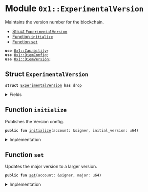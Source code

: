 
<a name="0x1_ExperimentalVersion"></a>

# Module `0x1::ExperimentalVersion`

Maintains the version number for the blockchain.


-  [Struct `ExperimentalVersion`](#0x1_ExperimentalVersion_ExperimentalVersion)
-  [Function `initialize`](#0x1_ExperimentalVersion_initialize)
-  [Function `set`](#0x1_ExperimentalVersion_set)


<pre><code><b>use</b> <a href="../../../../../../../experimental/releases/artifacts/current/build/MoveStdlib/docs/Capability.md#0x1_Capability">0x1::Capability</a>;
<b>use</b> <a href="DiemConfig.md#0x1_DiemConfig">0x1::DiemConfig</a>;
<b>use</b> <a href="../../../../../../../experimental/releases/artifacts/current/build/DiemCoreFramework/docs/DiemVersion.md#0x1_DiemVersion">0x1::DiemVersion</a>;
</code></pre>



<a name="0x1_ExperimentalVersion_ExperimentalVersion"></a>

## Struct `ExperimentalVersion`



<pre><code><b>struct</b> <a href="ExperimentalVersion.md#0x1_ExperimentalVersion">ExperimentalVersion</a> <b>has</b> drop
</code></pre>



<details>
<summary>Fields</summary>


<dl>
<dt>
<code>dummy_field: bool</code>
</dt>
<dd>

</dd>
</dl>


</details>

<a name="0x1_ExperimentalVersion_initialize"></a>

## Function `initialize`

Publishes the Version config.


<pre><code><b>public</b> <b>fun</b> <a href="ExperimentalVersion.md#0x1_ExperimentalVersion_initialize">initialize</a>(account: &signer, initial_version: u64)
</code></pre>



<details>
<summary>Implementation</summary>


<pre><code><b>public</b> <b>fun</b> <a href="ExperimentalVersion.md#0x1_ExperimentalVersion_initialize">initialize</a>(account: &signer, initial_version: u64) {
    <a href="../../../../../../../experimental/releases/artifacts/current/build/DiemCoreFramework/docs/DiemVersion.md#0x1_DiemVersion_initialize">DiemVersion::initialize</a>&lt;<a href="ExperimentalVersion.md#0x1_ExperimentalVersion">ExperimentalVersion</a>&gt;(account, initial_version);
    <a href="../../../../../../../experimental/releases/artifacts/current/build/MoveStdlib/docs/Capability.md#0x1_Capability_create">Capability::create</a>&lt;<a href="ExperimentalVersion.md#0x1_ExperimentalVersion">ExperimentalVersion</a>&gt;(account, &<a href="ExperimentalVersion.md#0x1_ExperimentalVersion">ExperimentalVersion</a> {});
}
</code></pre>



</details>

<a name="0x1_ExperimentalVersion_set"></a>

## Function `set`

Updates the major version to a larger version.


<pre><code><b>public</b> <b>fun</b> <a href="ExperimentalVersion.md#0x1_ExperimentalVersion_set">set</a>(account: &signer, major: u64)
</code></pre>



<details>
<summary>Implementation</summary>


<pre><code><b>public</b> <b>fun</b> <a href="ExperimentalVersion.md#0x1_ExperimentalVersion_set">set</a>(account: &signer, major: u64) {
    <a href="../../../../../../../experimental/releases/artifacts/current/build/DiemCoreFramework/docs/DiemVersion.md#0x1_DiemVersion_set">DiemVersion::set</a>&lt;<a href="ExperimentalVersion.md#0x1_ExperimentalVersion">ExperimentalVersion</a>&gt;(
        major,
        &<a href="../../../../../../../experimental/releases/artifacts/current/build/MoveStdlib/docs/Capability.md#0x1_Capability_acquire">Capability::acquire</a>(account, &<a href="ExperimentalVersion.md#0x1_ExperimentalVersion">ExperimentalVersion</a> {}),
    );
    <a href="DiemConfig.md#0x1_DiemConfig_reconfigure">DiemConfig::reconfigure</a>(account);
}
</code></pre>



</details>
